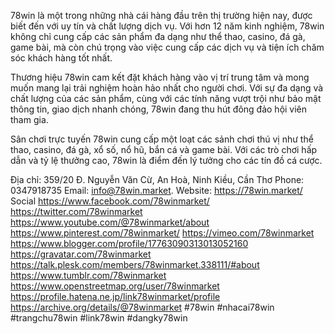 78win là một trong những nhà cái hàng đầu trên thị trường hiện nay, được biết đến với uy tín và chất lượng dịch vụ. Với hơn 12 năm kinh nghiệm, 78win không chỉ cung cấp các sản phẩm đa dạng như thể thao, casino, đá gà, game bài, mà còn chú trọng vào việc cung cấp các dịch vụ và tiện ích chăm sóc khách hàng tốt nhất.

Thương hiệu 78win cam kết đặt khách hàng vào vị trí trung tâm và mong muốn mang lại trải nghiệm hoàn hảo nhất cho người chơi. Với sự đa dạng và chất lượng của các sản phẩm, cùng với các tính năng vượt trội như bảo mật thông tin, giao dịch nhanh chóng, 78win đang thu hút đông đảo hội viên tham gia.

Sân chơi trực tuyến 78win cung cấp một loạt các sảnh chơi thú vị như thể thao, casino, đá gà, xổ số, nổ hũ, bắn cá và game bài. Với các trò chơi hấp dẫn và tỷ lệ thưởng cao, 78win là điểm đến lý tưởng cho các tín đồ cá cược.

Địa chỉ: 359/20 Đ. Nguyễn Văn Cừ, An Hoà, Ninh Kiều, Cần Thơ
Phone: 0347918735 
Email: info@78win.market. 
Website: https://78win.market/ 
Social
https://www.facebook.com/78winmarket/
https://twitter.com/78winmarket
https://www.youtube.com/@78winmarket/about
https://www.pinterest.com/78winmarket/
https://vimeo.com/78winmarket
https://www.blogger.com/profile/17763090313013052160
https://gravatar.com/78winmarket
https://talk.plesk.com/members/78winmarket.338111/#about
https://www.tumblr.com/78winmarket
https://www.openstreetmap.org/user/78winmarket
https://profile.hatena.ne.jp/link78winmarket/profile
https://archive.org/details/@78winmarket
#78win #nhacai78win #trangchu78win #link78win #dangky78win